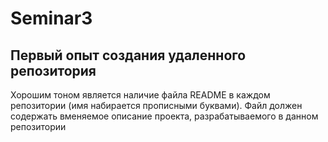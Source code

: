 # Seminar3
## Первый опыт создания удаленного репозитория

Хорошим тоном является наличие файла README в каждом репозитории (имя набирается прописными буквами). Файл должен содержать вменяемое описание проекта, разрабатываемого в данном репозитории
